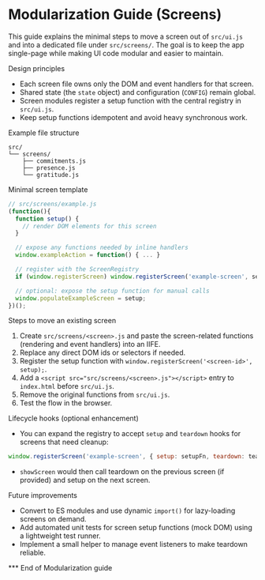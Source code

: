 # Modularization Guide (Screens)

This guide explains the minimal steps to move a screen out of `src/ui.js` and into a dedicated file under `src/screens/`. The goal is to keep the app single-page while making UI code modular and easier to maintain.

Design principles

- Each screen file owns only the DOM and event handlers for that screen.
- Shared state (the `state` object) and configuration (`CONFIG`) remain global.
- Screen modules register a setup function with the central registry in `src/ui.js`.
- Keep setup functions idempotent and avoid heavy synchronous work.

Example file structure

```
src/
└── screens/
    ├── commitments.js
    ├── presence.js
    └── gratitude.js
```

Minimal screen template

```js
// src/screens/example.js
(function(){
  function setup() {
    // render DOM elements for this screen
  }

  // expose any functions needed by inline handlers
  window.exampleAction = function() { ... }

  // register with the ScreenRegistry
  if (window.registerScreen) window.registerScreen('example-screen', setup);

  // optional: expose the setup function for manual calls
  window.populateExampleScreen = setup;
})();
```

Steps to move an existing screen

1. Create `src/screens/<screen>.js` and paste the screen-related functions (rendering and event handlers) into an IIFE.
2. Replace any direct DOM ids or selectors if needed.
3. Register the setup function with `window.registerScreen('<screen-id>', setup);`.
4. Add a `<script src="src/screens/<screen>.js"></script>` entry to `index.html` before `src/ui.js`.
5. Remove the original functions from `src/ui.js`.
6. Test the flow in the browser.

Lifecycle hooks (optional enhancement)

- You can expand the registry to accept `setup` and `teardown` hooks for screens that need cleanup:

```js
window.registerScreen('example-screen', { setup: setupFn, teardown: teardownFn });
```

- `showScreen` would then call teardown on the previous screen (if provided) and setup on the next screen.

Future improvements

- Convert to ES modules and use dynamic `import()` for lazy-loading screens on demand.
- Add automated unit tests for screen setup functions (mock DOM) using a lightweight test runner.
- Implement a small helper to manage event listeners to make teardown reliable.

*** End of Modularization guide
